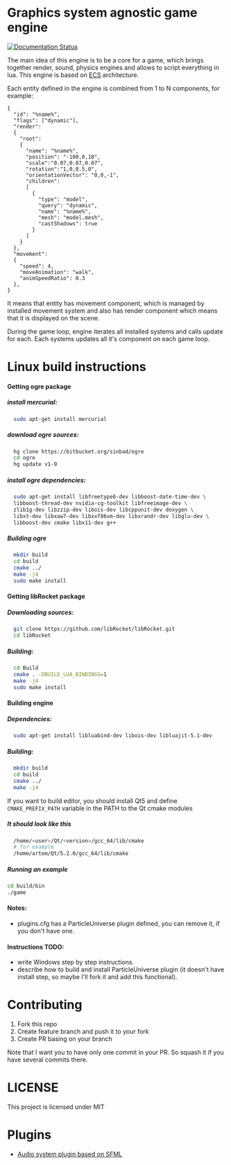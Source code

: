 Graphics system agnostic game engine
====================================

[![Documentation Status](https://readthedocs.org/projects/engine/badge/?version=latest)](https://engine.readthedocs.io/en/latest/?badge=latest)

The main idea of this engine is to be a core for a game, which brings together render, sound, physics engines and allows to script everything in lua.
This engine is based on [ECS](https://en.wikipedia.org/wiki/Entity_component_system) architecture. 

Each entity defined in the engine is combined from 1 to N components, for example:
```
{
  "id": "%name%",
  "flags": ["dynamic"],
  "render":
  {
    "root":
    {
      "name": "%name%",
      "position": "-100,0,10",
      "scale":"0.07,0.07,0.07",
      "rotation":"1,0,0.5,0",
      "orientationVector": "0,0,-1",
      "children":
      [
        {
          "type": "model",
          "query": "dynamic",
          "name": "%name%",
          "mesh": "model.mesh",
          "castShadows": true
        }
      ]
    }
  },
  "movement":
  {
    "speed": 4,
    "moveAnimation": "walk",
    "animSpeedRatio": 0.3
  },
}
```
It means that entity has movement component, which is managed by installed movement system and also has render component which means that it is displayed on the scene.

During the game loop, engine iterates all installed systems and calls update for each.
Each systems updates all it's component on each game loop.

# Linux build instructions

#### Getting ogre package

##### install mercurial:
```bash
  sudo apt-get install mercurial
```
##### download ogre sources:
```bash
  hg clone https://bitbucket.org/sinbad/ogre
  cd ogre
  hg update v1-9
```
##### install ogre dependencies:
```bash
  sudo apt-get install libfreetype6-dev libboost-date-time-dev \
  libboost-thread-dev nvidia-cg-toolkit libfreeimage-dev \
  zlib1g-dev libzzip-dev libois-dev libcppunit-dev doxygen \
  libxt-dev libxaw7-dev libxxf86vm-dev libxrandr-dev libglu-dev \
  libboost-dev cmake libx11-dev g++
```

##### Building ogre

```bash
  mkdir build
  cd build
  cmake ../
  make -j4
  sudo make install
```

#### Getting libRocket package

##### Downloading sources:
```bash
  git clone https://github.com/libRocket/libRocket.git
  cd libRocket
```

##### Building:
```bash
  cd Build
  cmake . -DBUILD_LUA_BINDINGS=1
  make -j4
  sudo make install
```

#### Building engine

##### Dependencies:
```bash
  sudo apt-get install libluabind-dev libois-dev libluajit-5.1-dev
```
##### Building:
```bash
  mkdir build
  cd build
  cmake ../
  make -j4
```

If you want to build editor, you should install Qt5 and define
`CMAKE_PREFIX_PATH`
variable in the PATH to the Qt cmake modules

##### It should look like this

```bash
  /home/<user>/Qt/<version>/gcc_64/lib/cmake
  # for example
  /home/artem/Qt/5.2.0/gcc_64/lib/cmake
```

##### Running an example

```bash
cd build/bin
./game
```

#### Notes:

- plugins.cfg has a ParticleUniverse plugin defined, you can remove it,
  if you don't have one.

#### Instructions TODO:
- write Windows step by step instructions.
- describe how to build and install ParticleUniverse plugin (it doesn't
  have install step, so maybe I'll fork it and add this functional).

# Contributing

1. Fork this repo
2. Create feature branch and push it to your fork
3. Create PR basing on your branch

Note that I want you to have only one commit in your PR. So squash it if you have several commits there.

# LICENSE

This project is licensed under MIT

# Plugins
- [Audio system plugin based on SFML](https://github.com/gsage/SFMLAudioSystemPlugin)
